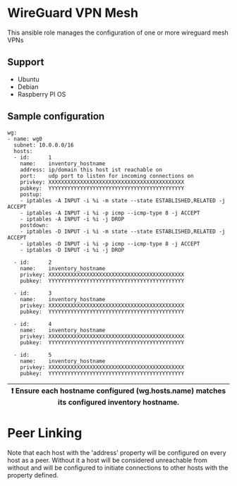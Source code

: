 # WireGuard VPN Mesh

This ansible role manages the configuration of one or more wireguard mesh VPNs

## Support
- Ubuntu
- Debian
- Raspberry PI OS

## Sample configuration

```
wg:
- name: wg0
  subnet: 10.0.0.0/16
  hosts:
  - id:      1
    name:    inventory_hostname
    address: ip/domain this host ist reachable on
    port:    udp port to listen for incoming connections on
    privkey: XXXXXXXXXXXXXXXXXXXXXXXXXXXXXXXXXXXXXXXXXXX
    pubkey:  YYYYYYYYYYYYYYYYYYYYYYYYYYYYYYYYYYYYYYYYYYY
    postup:
    - iptables -A INPUT -i %i -m state --state ESTABLISHED,RELATED -j ACCEPT
    - iptables -A INPUT -i %i -p icmp --icmp-type 8 -j ACCEPT
    - iptables -A INPUT -i %i -j DROP
    postdown:
    - iptables -D INPUT -i %i -m state --state ESTABLISHED,RELATED -j ACCEPT
    - iptables -D INPUT -i %i -p icmp --icmp-type 8 -j ACCEPT
    - iptables -D INPUT -i %i -j DROP

  - id:      2
    name:    inventory_hostname
    privkey: XXXXXXXXXXXXXXXXXXXXXXXXXXXXXXXXXXXXXXXXXXX
    pubkey:  YYYYYYYYYYYYYYYYYYYYYYYYYYYYYYYYYYYYYYYYYYY

  - id:      3
    name:    inventory_hostname
    privkey: XXXXXXXXXXXXXXXXXXXXXXXXXXXXXXXXXXXXXXXXXXX
    pubkey:  YYYYYYYYYYYYYYYYYYYYYYYYYYYYYYYYYYYYYYYYYYY

  - id:      4
    name:    inventory_hostname
    privkey: XXXXXXXXXXXXXXXXXXXXXXXXXXXXXXXXXXXXXXXXXXX
    pubkey:  YYYYYYYYYYYYYYYYYYYYYYYYYYYYYYYYYYYYYYYYYYY

  - id:      5
    name:    inventory_hostname
    privkey: XXXXXXXXXXXXXXXXXXXXXXXXXXXXXXXXXXXXXXXXXXX
    pubkey:  YYYYYYYYYYYYYYYYYYYYYYYYYYYYYYYYYYYYYYYYYYY
```

| :exclamation:  Ensure each hostname configured (wg.hosts.name) matches its configured inventory hostname. |
|-----------------------------------------|


# Peer Linking
Note that each host with the 'address' property will be configured on every host as a peer. Without it a host will be considered unreachable from without and will be configured to initiate connections to other hosts with the property defined.

